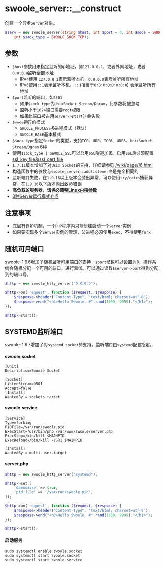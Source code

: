 # swoole_server::__construct

创建一个异步`Server`对象。

```php
$serv = new swoole_server(string $host, int $port = 0, int $mode = SWOOLE_PROCESS,
    int $sock_type = SWOOLE_SOCK_TCP);
```

参数
----
* `$host`参数用来指定监听的ip地址，如`127.0.0.1`，或者外网地址，或者`0.0.0.0`监听全部地址
   * IPv4使用 `127.0.0.1`表示监听本机，`0.0.0.0`表示监听所有地址
   * IPv6使用`::1`表示监听本机，`::` (相当于`0:0:0:0:0:0:0:0`) 表示监听所有地址
* `$port`监听的端口，如`9501`
	- 如果`$sock_type`为`UnixSocket Stream/Dgram`，此参数将被忽略
	- 监听小于`1024`端口需要`root`权限
	- 如果此端口被占用`server->start`时会失败
* `$mode`运行的模式
	- `SWOOLE_PROCESS`多进程模式（默认）
	- `SWOOLE_BASE`基本模式
* `$sock_type`指定`Socket`的类型，支持`TCP`、`UDP`、`TCP6`、`UDP6`、`UnixSocket Stream/Dgram` 6种
* 使用`$sock_type | SWOOLE_SSL`可以启用`SSL`隧道加密。启用`SSL`后必须配置[ssl_key_file和ssl_cert_file](/wiki/page/318.html)
* `1.7.11`版本增加了对`Unix Socket`的支持，详细请参见 [/wiki/page/16.html](/wiki/page/16.html)
* 构造函数中的参数与`swoole_server::addlistener`中是完全相同的
* 监听端口失败，在`1.9.16`以上版本会抛出异常，可以使用`try/catch`捕获异常，在`1.9.16`以下版本抛出致命错误
* __高负载的服务器，请务必调整[Linux内核参数](/wiki/page/11)__
* [ 3种Server运行模式介绍](/wiki/page/353.html)

注意事项
----
* 底层有保护机制，一个`PHP`程序内只能创建启动一个`Server`实例
* 如果要实现多个`Server`实例的管理，父进程必须使用`exec`，不得使用`fork`

随机可用端口
----
swoole-1.9.6增加了随机监听可用端口的支持，`$port`参数可以设置为0，操作系统会随机分配一个可用的端口，进行监听。可以通过读取`$server->port`得到分配到的端口号。

```php
$http = new swoole_http_server("0.0.0.0");

$http->on('request', function ($request, $response) {
    $response->header("Content-Type", "text/html; charset=utf-8");
    $response->end("<h1>Hello Swoole. #".rand(1000, 9999)."</h1>");
});

$http->start();
```

SYSTEMD监听端口
----
swoole-1.9.7增加了对`systemd socket`的支持。监听端口由`systemd`配置指定。

#### swoole.socket
```shell
[Unit]
Description=Swoole Socket

[Socket]
ListenStream=9501
Accept=false
[Install]
WantedBy = sockets.target
```

#### swoole.service
```shell
[Service]
Type=forking
PIDFile=/var/run/swoole.pid
ExecStart=/usr/bin/php /var/www/swoole/server.php
ExecStop=/bin/kill $MAINPID
ExecReload=/bin/kill -USR1 $MAINPID

[Install]
WantedBy = multi-user.target
```

#### server.php
```php
$http = new swoole_http_server("systemd");

$http->set([
    'daemonize' => true,
    'pid_file' => '/var/run/swoole.pid',
]);

$http->on('request', function ($request, $response) {
    $response->header("Content-Type", "text/html; charset=utf-8");
    $response->end("<h1>Hello Swoole. #".rand(1000, 9999)."</h1>");
});

$http->start();
```

#### 启动服务
```shell
sudo systemctl enable swoole.socket
sudo systemctl start swoole.socket
sudo systemctl start swoole.service
```